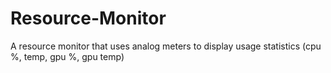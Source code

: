 # Resource-Monitor
A resource monitor that uses analog meters to display usage statistics (cpu %, temp, gpu %, gpu temp)
